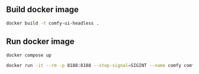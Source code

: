 ## Build docker image

```bash
docker build -t comfy-ui-headless .
```

## Run docker image

```bash
docker compose up
```

```bash
docker run -it --rm -p 8188:8188 --stop-signal=SIGINT --name comfy comfy-ui-headless:latest
```

